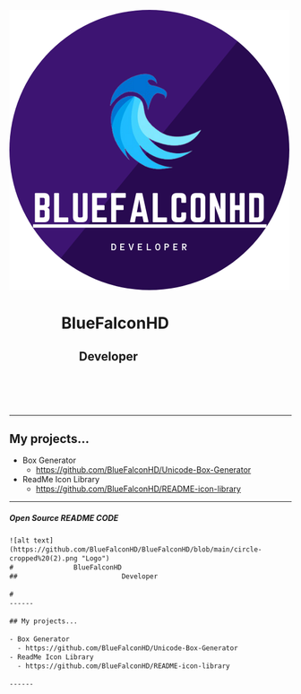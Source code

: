 ![alt text](https://github.com/BlueFalconHD/BlueFalconHD/blob/main/circle-cropped%20(2).png "Logo")
# ‎ ‎ ‎ ‎ ‎ ‎ ‎ ‎ ‎ ‎ ‎ ‎ ‎ ‎ BlueFalconHD
## ‎ ‎ ‎ ‎ ‎ ‎ ‎ ‎ ‎ ‎ ‎ ‎ ‎ ‎ ‎ ‎ ‎ ‎ ‎ ‎ ‎ ‎ ‎ ‎ ‎ ‎Developer

# ‎ ‎
------

## My projects...

- Box Generator
  - https://github.com/BlueFalconHD/Unicode-Box-Generator
- ReadMe Icon Library
  - https://github.com/BlueFalconHD/README-icon-library

------

























##### Open Source README CODE
```
![alt text](https://github.com/BlueFalconHD/BlueFalconHD/blob/main/circle-cropped%20(2).png "Logo")
# ‎ ‎ ‎ ‎ ‎ ‎ ‎ ‎ ‎ ‎ ‎ ‎ ‎ ‎ BlueFalconHD
## ‎ ‎ ‎ ‎ ‎ ‎ ‎ ‎ ‎ ‎ ‎ ‎ ‎ ‎ ‎ ‎ ‎ ‎ ‎ ‎ ‎ ‎ ‎ ‎ ‎ ‎Developer

# ‎ ‎
------

## My projects...

- Box Generator
  - https://github.com/BlueFalconHD/Unicode-Box-Generator
- ReadMe Icon Library
  - https://github.com/BlueFalconHD/README-icon-library

------

```
